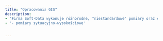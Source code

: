 ```yaml
---
title: "Opracowania GIS"
description: 
- 'Firma Soft-Data wykonuje różnorodne, "niestandardowe" pomiary oraz opracowania geodezyjno-kartograficzne:' 
- '- pomiary sytuacyjno-wysokościowe'


---
```


